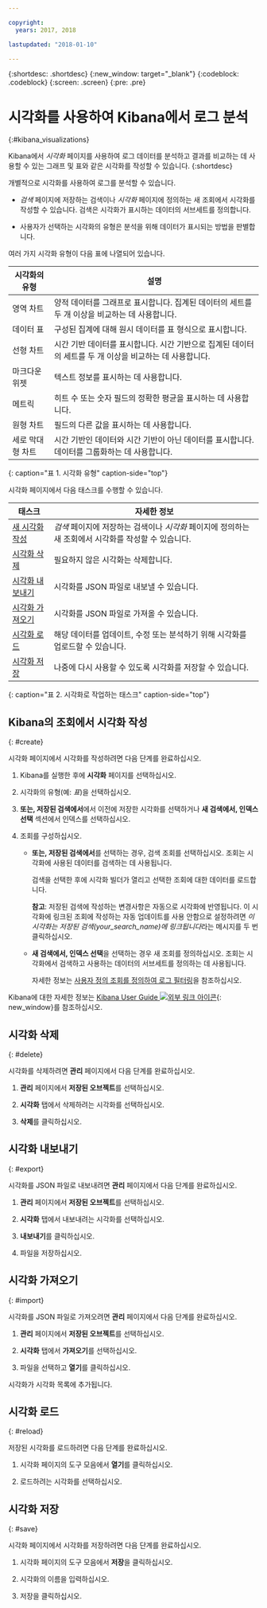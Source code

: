 ```yaml
---

copyright:
  years: 2017, 2018

lastupdated: "2018-01-10"

---
```




{:shortdesc: .shortdesc}
{:new_window: target="_blank"}
{:codeblock: .codeblock}
{:screen: .screen}
{:pre: .pre}

# 시각화를 사용하여 Kibana에서 로그 분석 
{:#kibana_visualizations}

Kibana에서 *시각화* 페이지를 사용하여 로그 데이터를 분석하고 결과를 비교하는 데 사용할 수 있는 그래프 및 표와 같은 시각화를 작성할 수 있습니다.
{:shortdesc}

개별적으로 시각화를 사용하여 로그를 분석할 수 있습니다. 

* *검색* 페이지에 저장하는 검색이나 *시각화* 페이지에 정의하는 새 조회에서 시각화를 작성할 수 있습니다. 검색은 시각화가 표시하는 데이터의 서브세트를 정의합니다.

* 사용자가 선택하는 시각화의 유형은 분석을 위해 데이터가 표시되는 방법을 판별합니다.

여러 가지 시각화 유형이 다음 표에 나열되어 있습니다.

| 시각화의 유형         | 설명        |
|-----------------------|-------------|
| 영역 차트 | 양적 데이터를 그래프로 표시합니다. 집계된 데이터의 세트를 두 개 이상을 비교하는 데 사용합니다.|
| 데이터 표 | 구성된 집계에 대해 원시 데이터를 표 형식으로 표시합니다.|
| 선형 차트 | 시간 기반 데이터를 표시합니다. 시간 기반으로 집계된 데이터의 세트를 두 개 이상을 비교하는 데 사용합니다.|
| 마크다운 위젯 | 텍스트 정보를 표시하는 데 사용합니다.|
| 메트릭 | 히트 수 또는 숫자 필드의 정확한 평균을 표시하는 데 사용합니다. |
| 원형 차트 | 필드의 다른 값을 표시하는 데 사용합니다.| 
| 세로 막대형 차트 | 시간 기반인 데이터와 시간 기반이 아닌 데이터를 표시합니다. 데이터를 그룹화하는 데 사용합니다. |
{: caption="표 1. 시각화 유형" caption-side="top"}

시각화 페이지에서 다음 태스크를 수행할 수 있습니다.

| 태스크| 자세한 정보 |
|------|------------------|
| [새 시각화 작성](kibana_visualizations.html#create) | *검색* 페이지에 저장하는 검색이나 *시각화* 페이지에 정의하는 새 조회에서 시각화를 작성할 수 있습니다. |
| [시각화 삭제](kibana_visualizations.html#delete) | 필요하지 않은 시각화는 삭제합니다. |
| [시각화 내보내기](kibana_visualizations.html#export) | 시각화를 JSON 파일로 내보낼 수 있습니다.|
| [시각화 가져오기](kibana_visualizations.html#import) | 시각화를 JSON 파일로 가져올 수 있습니다.|
| [시각화 로드](kibana_visualizations.html#reload) | 해당 데이터를 업데이트, 수정 또는 분석하기 위해 시각화를 업로드할 수 있습니다. |
| [시각화 저장](kibana_visualizations.html#save) | 나중에 다시 사용할 수 있도록 시각화를 저장할 수 있습니다.|
{: caption="표 2. 시각화로 작업하는 태스크" caption-side="top"}


## Kibana의 조회에서 시각화 작성
{: #create}

시각화 페이지에서 시각화를 작성하려면 다음 단계를 완료하십시오. 

1. Kibana를 실행한 후에 **시각화** 페이지를 선택하십시오.

2. 시각화의 유형(예: *표*)을 선택하십시오.

3. **또는, 저장된 검색에서**에서 이전에 저장한 시각화를 선택하거나 **새 검색에서, 인덱스 선택** 섹션에서 인덱스를 선택하십시오.

4. 조회를 구성하십시오.

    * **또는, 저장된 검색에서**를 선택하는 경우, 검색 조회를 선택하십시오. 조회는 시각화에 사용된 데이터를 검색하는 데 사용됩니다. 
	
	    검색을 선택한 후에 시각화 빌더가 열리고 선택한 조회에 대한 데이터를 로드합니다. 
		
		**참고**: 저장된 검색에 작성하는 변경사항은 자동으로 시각화에 반영됩니다. 이 시각화에 링크된 조회에 작성하는 자동 업데이트를 사용 안함으로 설정하려면 *이 시각화는 저장된 검색(your_search_name)에 링크됩니다*라는 메시지를 두 번 클릭하십시오. 

    * **새 검색에서, 인덱스 선택**을 선택하는 경우 새 조회를 정의하십시오. 조회는 시각화에서 검색하고 사용하는 데이터의 서브세트를 정의하는 데 사용됩니다.

        자세한 정보는 [사용자 정의 조회를 정의하여 로그 필터링](define_search.html#define_search)을 참조하십시오.

Kibana에 대한 자세한 정보는 [Kibana User Guide ![외부 링크 아이콘](../../../icons/launch-glyph.svg "외부 링크 아이콘")](https://www.elastic.co/guide/en/kibana/5.1/index.html){: new_window}를 참조하십시오.


## 시각화 삭제
{: #delete}

시각화를 삭제하려면 **관리** 페이지에서 다음 단계를 완료하십시오.

1. **관리** 페이지에서 **저장된 오브젝트**를 선택하십시오. 

2. **시각화** 탭에서 삭제하려는 시각화를 선택하십시오. 

3. **삭제**를 클릭하십시오.


## 시각화 내보내기
{: #export}

시각화를 JSON 파일로 내보내려면 **관리** 페이지에서 다음 단계를 완료하십시오.

1. **관리** 페이지에서 **저장된 오브젝트**를 선택하십시오. 

2. **시각화** 탭에서 내보내려는 시각화를 선택하십시오. 

3. **내보내기**를 클릭하십시오. 

4. 파일을 저장하십시오.

## 시각화 가져오기
{: #import}

시각화를 JSON 파일로 가져오려면 **관리** 페이지에서 다음 단계를 완료하십시오.

1. **관리** 페이지에서 **저장된 오브젝트**를 선택하십시오. 

2. **시각화** 탭에서 **가져오기**를 선택하십시오.

3. 파일을 선택하고 **열기**를 클릭하십시오. 

시각화가 시각화 목록에 추가됩니다.


 
## 시각화 로드
{: #reload}

저장된 시각화를 로드하려면 다음 단계를 완료하십시오.

1. 시각화 페이지의 도구 모음에서 **열기**를 클릭하십시오.

2. 로드하려는 시각화를 선택하십시오. 


## 시각화 저장
{: #save}

시각화 페이지에서 시각화를 저장하려면 다음 단계를 완료하십시오. 

1. 시각화 페이지의 도구 모음에서 **저장**을 클릭하십시오.

2. 시각화의 이름을 입력하십시오.

3. 저장을 클릭하십시오. 


